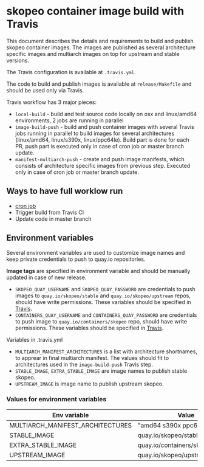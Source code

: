 # skopeo container image build with Travis

This document describes the details and requirements to build and publish skopeo container images. The images are published as several architecture specific images and multiarch images on top for upstream and stable versions.

The Travis configuration is available at `.travis.yml`.

The code to build and publish images is available at `release/Makefile` and should be used only via Travis.

Travis workflow has 3 major pieces:
- `local-build` - build and test source code locally on osx and linux/amd64 environments, 2 jobs are running in parallel
- `image-build-push` - build and push container images with several Travis jobs running in parallel to build images for several architectures (linux/amd64, linux/s390x, linux/ppc64le). Build part is done for each PR, push part is executed only in case of cron job or master branch update.
- `manifest-multiarch-push` - create and push image manifests, which consists of architecture specific images from previous step. Executed only in case of cron job or master branch update.

## Ways to have full worklow run
- [cron job](https://docs.travis-ci.com/user/cron-jobs/#adding-cron-jobs)
- Trigger build from Travis CI
- Update code in master branch

## Environment variables

Several environment variables are used to customize image names and keep private credentials to push to quay.io repositories.

**Image tags** are specified in environment variable and should be manually updated in case of new release.

- `SKOPEO_QUAY_USERNAME` and `SKOPEO_QUAY_PASSWORD` are credentials to push images to `quay.io/skopeo/stable` and `quay.io/skopeo/upstream` repos, should have write permissions. These variables should be specified in [Travis](https://docs.travis-ci.com/user/environment-variables/#defining-variables-in-repository-settings).
- `CONTAINERS_QUAY_USERNAME` and `CONTAINERS_QUAY_PASSWORD` are credentials to push image to `quay.io/containers/skopeo` repo, should have write permissions. These variables should be specified in [Travis](https://docs.travis-ci.com/user/environment-variables/#defining-variables-in-repository-settings).

Variables in .travis.yml
- `MULTIARCH_MANIFEST_ARCHITECTURES` is a list with architecture shortnames, to apprear in final multiarch manifest. The values should fit to architectures used in the `image-build-push` Travis step.
- `STABLE_IMAGE`, `EXTRA_STABLE_IMAGE` are image names to publish stable skopeo.
- `UPSTREAM_IMAGE` is image name to publish upstream skopeo.

### Values for environment variables

| Env variable                     | Value                            |
| -------------------------------- |----------------------------------|
| MULTIARCH_MANIFEST_ARCHITECTURES | "amd64 s390x ppc64le"            |
| STABLE_IMAGE                     | quay.io/skopeo/stable:v1.2.0     |
| EXTRA_STABLE_IMAGE               | quay.io/containers/skopeo:v1.2.0 |
| UPSTREAM_IMAGE                   | quay.io/skopeo/upstream:master   |
